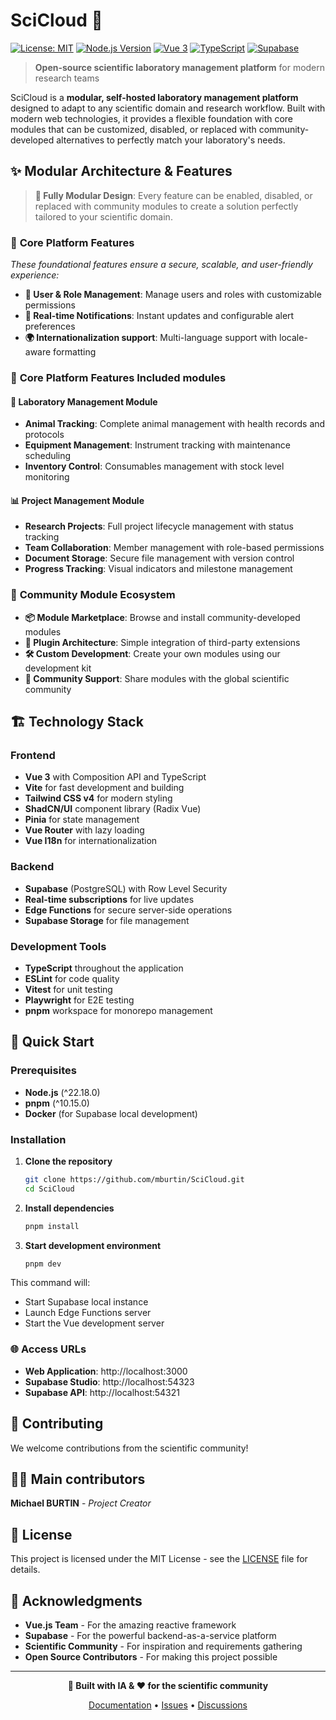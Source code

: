 # SciCloud 🧬

[![License: MIT](https://img.shields.io/badge/License-MIT-yellow.svg)](https://opensource.org/licenses/MIT)
[![Node.js Version](https://img.shields.io/badge/node-%5E22.18.0-brightgreen)](https://nodejs.org/)
[![Vue 3](https://img.shields.io/badge/Vue-3-4FC08D.svg)](https://vuejs.org/)
[![TypeScript](https://img.shields.io/badge/TypeScript-5-blue.svg)](https://www.typescriptlang.org/)
[![Supabase](https://img.shields.io/badge/Supabase-Database-green.svg)](https://supabase.com/)

> **Open-source scientific laboratory management platform** for modern research teams

SciCloud is a **modular, self-hosted laboratory management platform** designed to adapt to any scientific domain and research workflow. Built with modern web technologies, it provides a flexible foundation with core modules that can be customized, disabled, or replaced with community-developed alternatives to perfectly match your laboratory's needs.

## ✨ Modular Architecture & Features

> **🧩 Fully Modular Design**: Every feature can be enabled, disabled, or replaced with community modules to create a solution perfectly tailored to your scientific domain.

### 🔧 **Core Platform Features**
*These foundational features ensure a secure, scalable, and user-friendly experience:*

- **👥 User & Role Management**: Manage users and roles with customizable permissions
- **🔔 Real-time Notifications**: Instant updates and configurable alert preferences
- **🌍 Internationalization support**: Multi-language support with locale-aware formatting

### 🔧 **Core Platform Features** **Included modules**

#### 🔬 **Laboratory Management Module**
- **Animal Tracking**: Complete animal management with health records and protocols
- **Equipment Management**: Instrument tracking with maintenance scheduling
- **Inventory Control**: Consumables management with stock level monitoring

#### 📊 **Project Management Module**
- **Research Projects**: Full project lifecycle management with status tracking
- **Team Collaboration**: Member management with role-based permissions
- **Document Storage**: Secure file management with version control
- **Progress Tracking**: Visual indicators and milestone management

### 🌟 **Community Module Ecosystem**
- **📦 Module Marketplace**: Browse and install community-developed modules
- **🔌 Plugin Architecture**: Simple integration of third-party extensions
- **🛠️ Custom Development**: Create your own modules using our development kit
- **🤝 Community Support**: Share modules with the global scientific community

## 🏗️ Technology Stack

### **Frontend**
- **Vue 3** with Composition API and TypeScript
- **Vite** for fast development and building
- **Tailwind CSS v4** for modern styling
- **ShadCN/UI** component library (Radix Vue)
- **Pinia** for state management
- **Vue Router** with lazy loading
- **Vue I18n** for internationalization

### **Backend**
- **Supabase** (PostgreSQL) with Row Level Security
- **Real-time subscriptions** for live updates
- **Edge Functions** for secure server-side operations
- **Supabase Storage** for file management

### **Development Tools**
- **TypeScript** throughout the application
- **ESLint** for code quality
- **Vitest** for unit testing
- **Playwright** for E2E testing
- **pnpm** workspace for monorepo management

## 🚀 Quick Start

### Prerequisites

- **Node.js** (^22.18.0)
- **pnpm** (^10.15.0)
- **Docker** (for Supabase local development)

### Installation

1. **Clone the repository**
   ```bash
   git clone https://github.com/mburtin/SciCloud.git
   cd SciCloud
   ```

2. **Install dependencies**
   ```bash
   pnpm install
   ```

3. **Start development environment**
   ```bash
   pnpm dev
   ```

This command will:
- Start Supabase local instance
- Launch Edge Functions server
- Start the Vue development server

### 🌐 Access URLs

- **Web Application**: http://localhost:3000
- **Supabase Studio**: http://localhost:54323
- **Supabase API**: http://localhost:54321

## 🤝 Contributing

We welcome contributions from the scientific community!

## 👨‍💻 Main contributors

**Michael BURTIN** - *Project Creator*

## 📄 License

This project is licensed under the MIT License - see the [LICENSE](LICENSE) file for details.

## 🙏 Acknowledgments

- **Vue.js Team** - For the amazing reactive framework
- **Supabase** - For the powerful backend-as-a-service platform
- **Scientific Community** - For inspiration and requirements gathering
- **Open Source Contributors** - For making this project possible

---

<div align="center">

**🧬 Built with IA & ❤️ for the scientific community**

[Documentation](./docs/) • [Issues](https://github.com/mburtin/SciCloud/issues) • [Discussions](https://github.com/mburtin/SciCloud/discussions)

</div>
